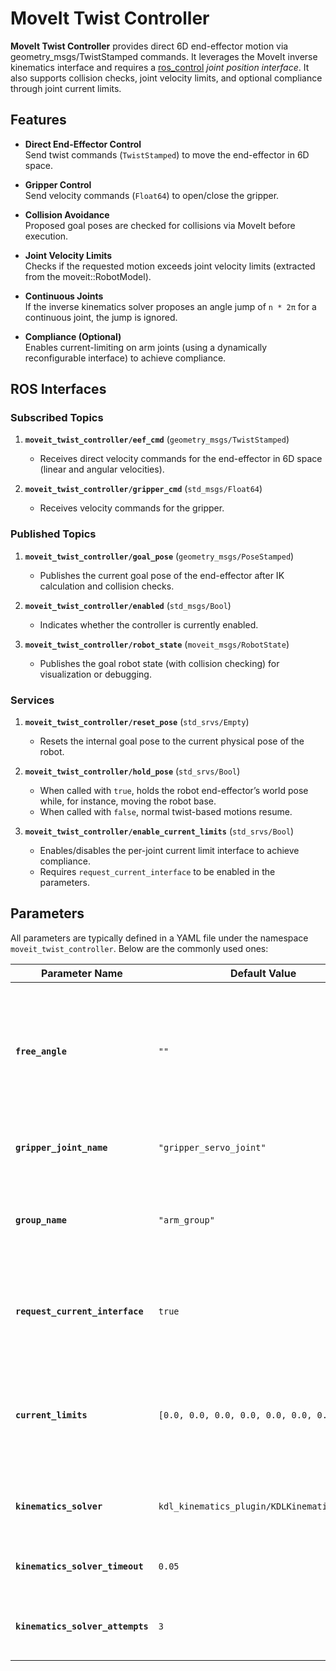 # MoveIt Twist Controller

**MoveIt Twist Controller** provides direct 6D end-effector motion via geometry_msgs/TwistStamped commands. 
It leverages the MoveIt inverse kinematics interface and requires a [ros_control](https://control.ros.org/rolling/index.html) *joint position interface*. It also supports collision checks, joint velocity limits, and optional compliance through joint current limits.


## Features

- **Direct End-Effector Control**  
  Send twist commands (`TwistStamped`) to move the end-effector in 6D space.

- **Gripper Control**  
  Send velocity commands (`Float64`) to open/close the gripper.

- **Collision Avoidance**  
  Proposed goal poses are checked for collisions via MoveIt before execution.

- **Joint Velocity Limits**  
  Checks if the requested motion exceeds joint velocity limits (extracted from the moveit::RobotModel).

- **Continuous Joints**  
  If the inverse kinematics solver proposes an angle jump of `n * 2π` for a continuous joint, the jump is ignored.

- **Compliance (Optional)**  
  Enables current-limiting on arm joints (using a dynamically reconfigurable interface) to achieve compliance.


## ROS Interfaces

### Subscribed Topics

1. **`moveit_twist_controller/eef_cmd`** (`geometry_msgs/TwistStamped`)
    - Receives direct velocity commands for the end-effector in 6D space (linear and angular velocities).

2. **`moveit_twist_controller/gripper_cmd`** (`std_msgs/Float64`)
    - Receives velocity commands for the gripper.

### Published Topics

1. **`moveit_twist_controller/goal_pose`** (`geometry_msgs/PoseStamped`)
    - Publishes the current goal pose of the end-effector after IK calculation and collision checks.

2. **`moveit_twist_controller/enabled`** (`std_msgs/Bool`)
    - Indicates whether the controller is currently enabled.

3. **`moveit_twist_controller/robot_state`** (`moveit_msgs/RobotState`)
    - Publishes the goal robot state (with collision checking) for visualization or debugging.

### Services

1. **`moveit_twist_controller/reset_pose`** (`std_srvs/Empty`)
    - Resets the internal goal pose to the current physical pose of the robot.

2. **`moveit_twist_controller/hold_pose`** (`std_srvs/Bool`)
    - When called with `true`, holds the robot end-effector’s world pose while, for instance, moving the robot base.
    - When called with `false`, normal twist-based motions resume.

3. **`moveit_twist_controller/enable_current_limits`** (`std_srvs/Bool`)
    - Enables/disables the per-joint current limit interface to achieve compliance.
    - Requires `request_current_interface` to be enabled in the parameters.


## Parameters

All parameters are typically defined in a YAML file under the namespace `moveit_twist_controller`. Below are the commonly used ones:

| Parameter Name                   | Default Value                               | Description                                                                                                |
|----------------------------------|---------------------------------------------|------------------------------------------------------------------------------------------------------------|
| **`free_angle`**                 | `""`                                        | Axis with a “free” rotation (e.g., for IK in cases of infinite solutions). Acceptable values: `[ "", "x", "y", "z"]`. |
| **`gripper_joint_name`**         | `"gripper_servo_joint"`                     | Name of the gripper joint in the URDF.                                                                     |
| **`group_name`**                 | `"arm_group"`                               | MoveIt group to be controlled (the arm’s MoveIt planning group).                                           |
| **`request_current_interface`**  | `true`                                      | If `true`, the controller will request and use current-limiting interfaces.                                |
| **`current_limits`**             | `[0.0, 0.0, 0.0, 0.0, 0.0, 0.0, 0.0]`       | Per-joint current limits in Amps, used if the current-limiting interface is enabled.                        |
| **`kinematics_solver`**          | `kdl_kinematics_plugin/KDLKinematicsPlugin` | Kinematics solver plugin to use (as an example).                                                        |
| **`kinematics_solver_timeout`**  | `0.05`                                      | Timeout for the IK solver (in seconds).                                                                    |
| **`kinematics_solver_attempts`** |  `3`                                        | Number of attempts allowed for the IK solver.                                                              |
